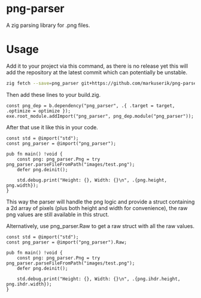 # png-parser
A zig parsing library for .png files.

# Usage
Add it to your project via this command, as there is no release yet this will
add the repository at the latest commit which can potentially be unstable.
```sh
zig fetch --save=png_parser git+https://github.com/markuserik/png-parser
```

Then add these lines to your build.zig.
```zig
const png_dep = b.dependency("png_parser", .{ .target = target, .optimize = optimize });
exe.root_module.addImport("png_parser", png_dep.module("png_parser"));
```

After that use it like this in your code.
```zig
const std = @import("std");
const png_parser = @import("png_parser");

pub fn main() !void {
    const png: png_parser.Png = try png_parser.parseFileFromPath("images/test.png");
    defer png.deinit();

    std.debug.print("Height: {}, Width: {}\n", .{png.height, png.width});
}
```
This way the parser will handle the png logic and provide a struct containing a 2d array of pixels (plus both height and width for convenience), the raw png values are still available in this struct.

Alternatively, use png_parser.Raw to get a raw struct with all the raw values.
```zig
const std = @import("std");
const png_parser = @import("png_parser").Raw;

pub fn main() !void {
    const png: png_parser.Png = try png_parser.parseFileFromPath("images/test.png");
    defer png.deinit();

    std.debug.print("Height: {}, Width: {}\n", .{png.ihdr.height, png.ihdr.width});
}
```
